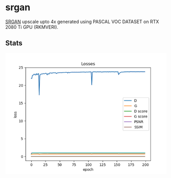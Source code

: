 # srgan

[SRGAN](https://github.com/leftthomas/SRGAN) upscale upto 4x generated using PASCAL VOC DATASET on RTX 2080 Ti GPU (RKMVERI).

## Stats 

![img](https://github.com/Jimut123/srgan/blob/master/ALL_LOSES.png)



